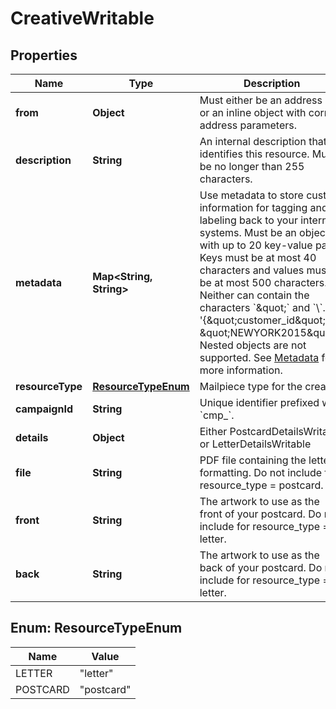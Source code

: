 

# CreativeWritable


## Properties

Name | Type | Description | Notes
------------ | ------------- | ------------- | -------------
**from** | **Object** | Must either be an address ID or an inline object with correct address parameters. | 
**description** | **String** | An internal description that identifies this resource. Must be no longer than 255 characters.  |  [optional]
**metadata** | **Map&lt;String, String&gt;** | Use metadata to store custom information for tagging and labeling back to your internal systems. Must be an object with up to 20 key-value pairs. Keys must be at most 40 characters and values must be at most 500 characters. Neither can contain the characters &#x60;\&quot;&#x60; and &#x60;\\&#x60;. i.e. &#39;{\&quot;customer_id\&quot; : \&quot;NEWYORK2015\&quot;}&#39; Nested objects are not supported.  See [Metadata](#section/Metadata) for more information. |  [optional]
**resourceType** | [**ResourceTypeEnum**](#ResourceTypeEnum) | Mailpiece type for the creative | 
**campaignId** | **String** | Unique identifier prefixed with &#x60;cmp_&#x60;. | 
**details** | **Object** | Either PostcardDetailsWritable or LetterDetailsWritable |  [optional]
**file** | **String** | PDF file containing the letter&#39;s formatting. Do not include for resource_type &#x3D; postcard. |  [optional]
**front** | **String** | The artwork to use as the front of your postcard. Do not include for resource_type &#x3D; letter.  |  [optional]
**back** | **String** | The artwork to use as the back of your postcard. Do not include for resource_type &#x3D; letter.  |  [optional]



## Enum: ResourceTypeEnum

Name | Value
---- | -----
LETTER | &quot;letter&quot;
POSTCARD | &quot;postcard&quot;



